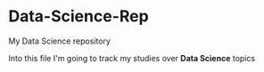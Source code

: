 # Data-Science-Rep
My Data Science repository

Into this file I'm going to track my studies over **Data Science** topics
